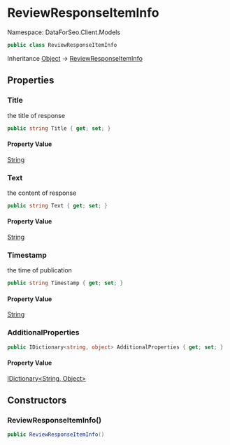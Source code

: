 # ReviewResponseItemInfo

Namespace: DataForSeo.Client.Models

```csharp
public class ReviewResponseItemInfo
```

Inheritance [Object](https://docs.microsoft.com/en-us/dotnet/api/system.object) → [ReviewResponseItemInfo](./dataforseo.client.models.reviewresponseiteminfo.md)

## Properties

### **Title**

the title of response

```csharp
public string Title { get; set; }
```

#### Property Value

[String](https://docs.microsoft.com/en-us/dotnet/api/system.string)<br>

### **Text**

the content of response

```csharp
public string Text { get; set; }
```

#### Property Value

[String](https://docs.microsoft.com/en-us/dotnet/api/system.string)<br>

### **Timestamp**

the time of publication

```csharp
public string Timestamp { get; set; }
```

#### Property Value

[String](https://docs.microsoft.com/en-us/dotnet/api/system.string)<br>

### **AdditionalProperties**

```csharp
public IDictionary<string, object> AdditionalProperties { get; set; }
```

#### Property Value

[IDictionary&lt;String, Object&gt;](https://docs.microsoft.com/en-us/dotnet/api/system.collections.generic.idictionary-2)<br>

## Constructors

### **ReviewResponseItemInfo()**

```csharp
public ReviewResponseItemInfo()
```
